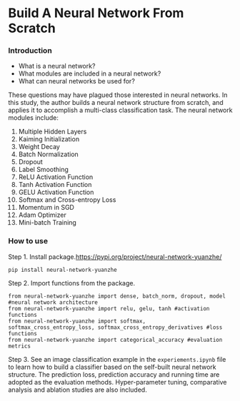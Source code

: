 # Build A Neural Network From Scratch

### Introduction

- What is a neural network?
- What modules are included in a neural network?
- What can neural networks be used for?

These questions may have plagued those interested in neural networks. 
In this study, the author builds a neural network structure from scratch, and applies it to accomplish a multi-class classification task. 
The neural network modules include: 

1. Multiple Hidden Layers
2. Kaiming Initialization
3. Weight Decay
4. Batch Normalization
5. Dropout
6. Label Smoothing
7. ReLU Activation Function
8. Tanh Activation Function
9. GELU Activation Function
10. Softmax and Cross-entropy Loss
11. Momentum in SGD
12. Adam Optimizer
13. Mini-batch Training


### How to use

Step 1. 
Install package.https://pypi.org/project/neural-network-yuanzhe/
```
pip install neural-network-yuanzhe
```

Step 2. 
Import functions from the package.
```
from neural-network-yuanzhe import dense, batch_norm, dropout, model #neural network architecture
from neural-network-yuanzhe import relu, gelu, tanh #activation functions
from neural-network-yuanzhe import softmax, softmax_cross_entropy_loss, softmax_cross_entropy_derivatives #loss functions
from neural-network-yuanzhe import categorical_accuracy #evaluation metrics
```

Step 3. 
See an image classification example in the `experiements.ipynb` file to learn how to build a classifier based on the self-built neural network structure. 
The prediction loss, prediction accuracy and running time are adopted as the evaluation methods. 
Hyper-parameter tuning, comparative analysis and ablation studies are also included.

